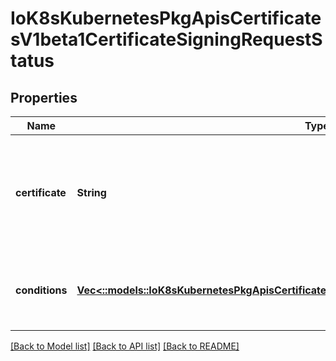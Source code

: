 # IoK8sKubernetesPkgApisCertificatesV1beta1CertificateSigningRequestStatus

## Properties
Name | Type | Description | Notes
------------ | ------------- | ------------- | -------------
**certificate** | **String** | If request was approved, the controller will place the issued certificate here. | [optional] 
**conditions** | [**Vec<::models::IoK8sKubernetesPkgApisCertificatesV1beta1CertificateSigningRequestCondition>**](io.k8s.kubernetes.pkg.apis.certificates.v1beta1.CertificateSigningRequestCondition.md) | Conditions applied to the request, such as approval or denial. | [optional] 

[[Back to Model list]](../README.md#documentation-for-models) [[Back to API list]](../README.md#documentation-for-api-endpoints) [[Back to README]](../README.md)


